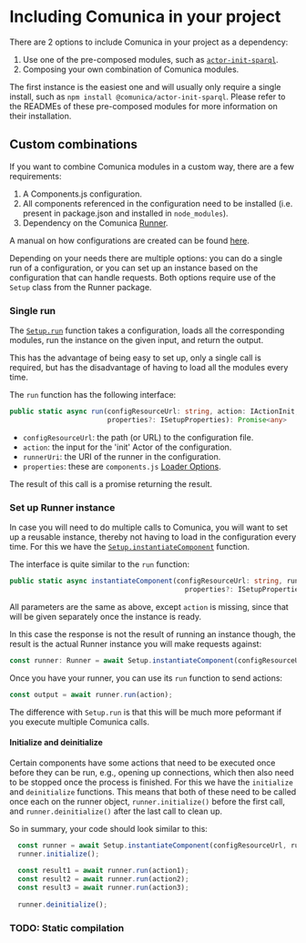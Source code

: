 # Including Comunica in your project

There are 2 options to include Comunica in your project as a dependency:

1. Use one of the pre-composed modules, such as 
[`actor-init-sparql`](https://github.com/comunica/comunica/tree/master/packages/actor-init-sparql).
2. Composing your own combination of Comunica modules.

The first instance is the easiest one and will usually only require a single install,
such as `npm install @comunica/actor-init-sparql`.
Please refer to the READMEs of these pre-composed modules for more information on their installation.

## Custom combinations

If you want to combine Comunica modules in a custom way,
there are a few requirements:

1. A Components.js configuration.
2. All components referenced in the configuration need to be installed (i.e. present in package.json and installed in `node_modules`).
3. Dependency on the Comunica [Runner](https://github.com/comunica/comunica/tree/master/packages/runner).

A manual on how configurations are created can be found [here](configuration.md).

Depending on your needs there are multiple options:
you can do a single run of a configuration,
or you can set up an instance based on the configuration that can handle requests.
Both options require use of the `Setup` class from the Runner package.

### Single run
The [`Setup.run`](https://comunica.github.io/comunica/classes/_runner_lib_setup_.setup.html#run)
function takes a configuration,
loads all the corresponding modules,
run the instance on the given input,
and return the output.

This has the advantage of being easy to set up,
only a single call is required,
but has the disadvantage of having to load all the modules every time.

The `run` function has the following interface:
```typescript
public static async run(configResourceUrl: string, action: IActionInit, runnerUri?: string,
                        properties?: ISetupProperties): Promise<any>
```

* `configResourceUrl`: the path (or URL) to the configuration file.
* `action`: the input for the 'init' Actor of the configuration.
* `runnerUri`: the URI of the runner in the configuration.
* `properties`: these are `components.js`
[Loader Options](http://componentsjs.readthedocs.io/en/latest/loading/loader/).

The result of this call is a promise returning the result.

### Set up Runner instance

In case you will need to do multiple calls to Comunica,
you will want to set up a reusable instance,
thereby not having to load in the configuration every time.
For this we have the 
[`Setup.instantiateComponent`](https://comunica.github.io/comunica/classes/_runner_lib_setup_.setup.html#instantiatecomponent) 
function.

The interface is quite similar to the `run` function:
```typescript
public static async instantiateComponent(configResourceUrl: string, runnerUri: string,
                                           properties?: ISetupProperties): Promise<any>
```

All parameters are the same as above, except `action` is missing,
since that will be given separately once the instance is ready.

In this case the response is not the result of running an instance though,
the result is the actual Runner instance you will make requests against:
```typescript
const runner: Runner = await Setup.instantiateComponent(configResourceUrl, runnerUri, properties);
```

Once you have your runner, you can use its `run` function to send actions:
```typescript
const output = await runner.run(action);
```

The difference with `Setup.run` is that this will be much more peformant
if you execute multiple Comunica calls.

#### Initialize and deinitialize
Certain components have some actions that need to be executed once before they can be run,
e.g., opening up connections, which then also need to be stopped once the process is finished.
For this we have the `initialize` and `deinitialize` functions.
This means that both of these need to be called once each on the runner object,
`runner.initialize()` before the first call,
and `runner.deinitialize()` after the last call to clean up.

So in summary, your code should look similar to this:
```typescript
  const runner = await Setup.instantiateComponent(configResourceUrl, runnerUri, properties);
  runner.initialize();
  
  const result1 = await runner.run(action1);
  const result2 = await runner.run(action2);
  const result3 = await runner.run(action3);
  
  runner.deinitialize();
```

### TODO: Static compilation